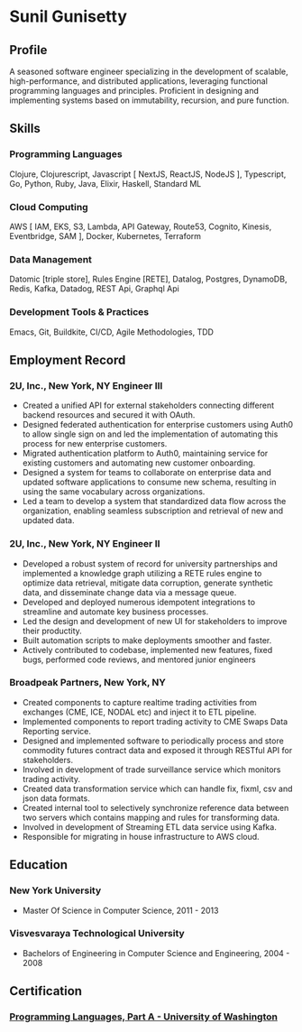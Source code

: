 # Sunil Gunisetty

## Profile
A seasoned software engineer specializing in the development of scalable, high-performance, and distributed applications, leveraging functional programming languages and principles. Proficient in designing and implementing systems based on immutability, recursion, and pure function.

## Skills

### Programming Languages
Clojure, Clojurescript, Javascript [ NextJS, ReactJS, NodeJS ], Typescript, Go, Python, Ruby, Java, Elixir, Haskell, Standard ML
### Cloud Computing
AWS [ IAM, EKS, S3, Lambda, API Gateway, Route53, Cognito, Kinesis, Eventbridge, SAM ], Docker, Kubernetes, Terraform
### Data Management
Datomic [triple store], Rules Engine [RETE], Datalog, Postgres, DynamoDB, Redis, Kafka, Datadog, REST Api, Graphql Api
### Development Tools & Practices
Emacs, Git, Buildkite, CI/CD, Agile Methodologies, TDD

## Employment Record

### 2U, Inc., New York, NY Engineer III

- Created a unified API for external stakeholders connecting different backend resources and secured it with OAuth.
- Designed federated authentication for enterprise customers using Auth0 to allow single sign on and led the implementation of automating this process for new enterprise customers.
- Migrated authentication platform to Auth0, maintaining service for existing customers and automating new customer onboarding.
- Designed a system for teams to collaborate on enterprise data and updated software applications to consume new schema, resulting in using the same vocabulary across organizations.
- Led a team to develop a system that standardized data flow across the organization, enabling seamless subscription and retrieval of new and updated data.

### 2U, Inc., New York, NY Engineer II

- Developed a robust system of record for university partnerships and implemented a knowledge graph utilizing a RETE rules engine to optimize data retrieval, mitigate data corruption, generate synthetic data, and disseminate change data via a message queue.
- Developed and deployed numerous idempotent integrations to streamline and automate key business processes.
- Led the design and development of new UI for stakeholders to improve their productity.
- Built automation scripts to make deployments smoother and faster.
- Actively contributed to codebase, implemented new features, fixed bugs, performed code reviews, and mentored junior engineers

### Broadpeak Partners, New York, NY

- Created components to capture realtime trading activities from exchanges (CME, ICE, NODAL etc) and inject it to ETL pipeline.
- Implemented components to report trading activity to CME Swaps Data Reporting service.
- Designed and implemented software to periodically process and store commodity futures contract data and exposed it through RESTful API for stakeholders.
- Involved in development of trade surveillance service which monitors trading activity.
- Created data transformation service which can handle fix, fixml, csv and json data formats.
- Created internal tool to selectively synchronize reference data between two servers which contains mapping and rules for transforming data.
- Involved in development of Streaming ETL data service using Kafka.
- Responsible for migrating in house infrastructure to AWS cloud.


## Education

### New York University
- Master Of Science in Computer Science, 2011 - 2013

### Visvesvaraya Technological University
- Bachelors of Engineering in Computer Science and Engineering, 2004 - 2008

## Certification
### [Programming Languages, Part A - University of Washington](https://www.coursera.org/account/accomplishments/verify/NU7GXB7UN8VX)
